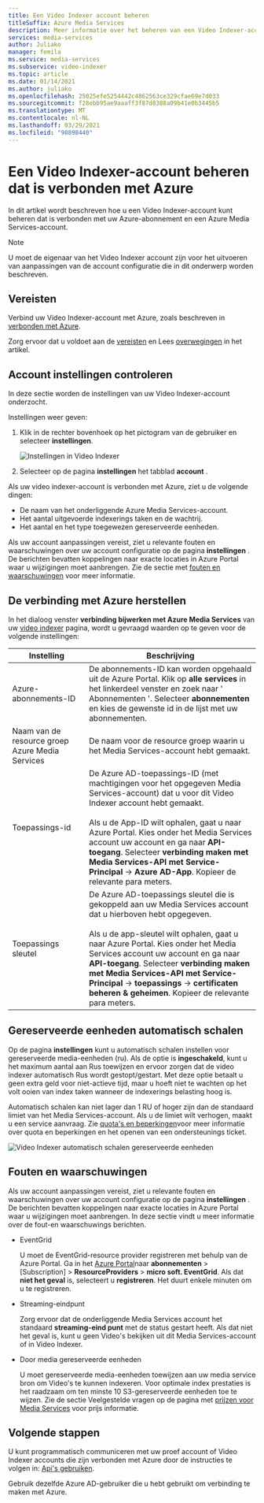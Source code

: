 ```yaml
---
title: Een Video Indexer account beheren
titleSuffix: Azure Media Services
description: Meer informatie over het beheren van een Video Indexer-account dat is verbonden met Azure.
services: media-services
author: Juliako
manager: femila
ms.service: media-services
ms.subservice: video-indexer
ms.topic: article
ms.date: 01/14/2021
ms.author: juliako
ms.openlocfilehash: 25025efe5254442c4862563ce329cfae69e7d033
ms.sourcegitcommit: f28ebb95ae9aaaff3f87d8388a09b41e0b3445b5
ms.translationtype: MT
ms.contentlocale: nl-NL
ms.lasthandoff: 03/29/2021
ms.locfileid: "98898440"
---
```

# <a name="manage-a-video-indexer-account-connected-to-azure"></a>Een Video Indexer-account beheren dat is verbonden met Azure

In dit artikel wordt beschreven hoe u een Video Indexer-account kunt beheren dat is verbonden met uw Azure-abonnement en een Azure Media Services-account.

> [!NOTE]
> U moet de eigenaar van het Video Indexer account zijn voor het uitvoeren van aanpassingen van de account configuratie die in dit onderwerp worden beschreven.

## <a name="prerequisites"></a>Vereisten

Verbind uw Video Indexer-account met Azure, zoals beschreven in [verbonden met Azure](connect-to-azure.md).

Zorg ervoor dat u voldoet aan de [vereisten](connect-to-azure.md#prerequisites-for-connecting-to-azure) en Lees [overwegingen](connect-to-azure.md#azure-media-services-considerations) in het artikel.

## <a name="examine-account-settings"></a>Account instellingen controleren

In deze sectie worden de instellingen van uw Video Indexer-account onderzocht.

Instellingen weer geven:

1. Klik in de rechter bovenhoek op het pictogram van de gebruiker en selecteer **instellingen**.

    ![Instellingen in Video Indexer](./media/manage-account-connected-to-azure/select-settings.png)

2. Selecteer op de pagina **instellingen** het tabblad **account** .

Als uw video indexer-account is verbonden met Azure, ziet u de volgende dingen:

* De naam van het onderliggende Azure Media Services-account.
* Het aantal uitgevoerde indexerings taken en de wachtrij.
* Het aantal en het type toegewezen gereserveerde eenheden.

Als uw account aanpassingen vereist, ziet u relevante fouten en waarschuwingen over uw account configuratie op de pagina **instellingen** . De berichten bevatten koppelingen naar exacte locaties in Azure Portal waar u wijzigingen moet aanbrengen. Zie de sectie met [fouten en waarschuwingen](#errors-and-warnings) voor meer informatie.

## <a name="repair-the-connection-to-azure"></a>De verbinding met Azure herstellen

In het dialoog venster **verbinding bijwerken met Azure Media Services** van uw [video indexer](https://www.videoindexer.ai/) pagina, wordt u gevraagd waarden op te geven voor de volgende instellingen:

|Instelling|Beschrijving|
|---|---|
|Azure-abonnements-ID|De abonnements-ID kan worden opgehaald uit de Azure Portal. Klik op **alle services** in het linkerdeel venster en zoek naar ' Abonnementen '. Selecteer **abonnementen** en kies de gewenste id in de lijst met uw abonnementen.|
|Naam van de resource groep Azure Media Services|De naam voor de resource groep waarin u het Media Services-account hebt gemaakt.|
|Toepassings-id|De Azure AD-toepassings-ID (met machtigingen voor het opgegeven Media Services-account) dat u voor dit Video Indexer account hebt gemaakt. <br/><br/>Als u de App-ID wilt ophalen, gaat u naar Azure Portal. Kies onder het Media Services account uw account en ga naar **API-toegang**. Selecteer **verbinding maken met Media Services-API met Service-Principal**  ->  **Azure AD-App**. Kopieer de relevante para meters.|
|Toepassings sleutel|De Azure AD-toepassings sleutel die is gekoppeld aan uw Media Services account dat u hierboven hebt opgegeven. <br/><br/>Als u de app-sleutel wilt ophalen, gaat u naar Azure Portal. Kies onder het Media Services account uw account en ga naar **API-toegang**. Selecteer **verbinding maken met Media Services-API met Service-Principal**  ->  **toepassings**  ->  **certificaten beheren & geheimen**. Kopieer de relevante para meters.|

## <a name="autoscale-reserved-units"></a>Gereserveerde eenheden automatisch schalen

Op de pagina **instellingen** kunt u automatisch schalen instellen voor gereserveerde media-eenheden (ru). Als de optie is **ingeschakeld**, kunt u het maximum aantal aan Rus toewijzen en ervoor zorgen dat de video indexer automatisch Rus wordt gestopt/gestart. Met deze optie betaalt u geen extra geld voor niet-actieve tijd, maar u hoeft niet te wachten op het volt ooien van index taken wanneer de indexerings belasting hoog is.

Automatisch schalen kan niet lager dan 1 RU of hoger zijn dan de standaard limiet van het Media Services-account. Als u de limiet wilt verhogen, maakt u een service aanvraag. Zie [quota's en beperkingen](../../media-services/previous/media-services-quotas-and-limitations.md)voor meer informatie over quota en beperkingen en het openen van een ondersteunings ticket.

![Video Indexer automatisch schalen gereserveerde eenheden](./media/manage-account-connected-to-azure/autoscale-reserved-units.png)

## <a name="errors-and-warnings"></a>Fouten en waarschuwingen

Als uw account aanpassingen vereist, ziet u relevante fouten en waarschuwingen over uw account configuratie op de pagina **instellingen** . De berichten bevatten koppelingen naar exacte locaties in Azure Portal waar u wijzigingen moet aanbrengen. In deze sectie vindt u meer informatie over de fout-en waarschuwings berichten.

* EventGrid

    U moet de EventGrid-resource provider registreren met behulp van de Azure Portal. Ga in het [Azure Portal](https://portal.azure.com/)naar **abonnementen** > [Subscription] > **ResourceProviders**  >  **micro soft. EventGrid**. Als dat **niet het geval** is, selecteert u **registreren**. Het duurt enkele minuten om u te registreren.

* Streaming-eindpunt

    Zorg ervoor dat de onderliggende Media Services account het standaard **streaming-eind punt** met de status gestart heeft. Als dat niet het geval is, kunt u geen Video's bekijken uit dit Media Services-account of in Video Indexer.

* Door media gereserveerde eenheden

    U moet gereserveerde media-eenheden toewijzen aan uw media service bron om Video's te kunnen indexeren. Voor optimale index prestaties is het raadzaam om ten minste 10 S3-gereserveerde eenheden toe te wijzen. Zie de sectie Veelgestelde vragen op de pagina met [prijzen voor Media Services](https://azure.microsoft.com/pricing/details/media-services/) voor prijs informatie.

## <a name="next-steps"></a>Volgende stappen

U kunt programmatisch communiceren met uw proef account of Video Indexer accounts die zijn verbonden met Azure door de instructies te volgen in: [Api's gebruiken](video-indexer-use-apis.md).

Gebruik dezelfde Azure AD-gebruiker die u hebt gebruikt om verbinding te maken met Azure.
